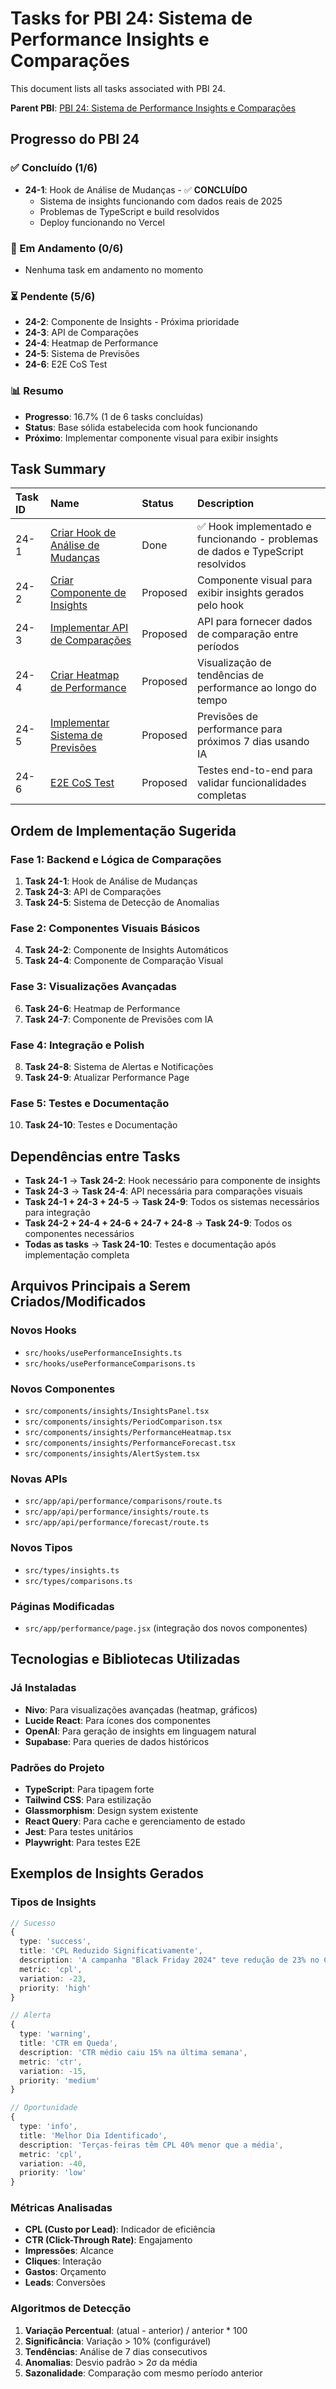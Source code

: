 # Tasks for PBI 24: Sistema de Performance Insights e Comparações

This document lists all tasks associated with PBI 24.

**Parent PBI**: [PBI 24: Sistema de Performance Insights e Comparações](./prd.md)

## Progresso do PBI 24

### ✅ Concluído (1/6)
- **24-1**: Hook de Análise de Mudanças - ✅ **CONCLUÍDO**
  - Sistema de insights funcionando com dados reais de 2025
  - Problemas de TypeScript e build resolvidos
  - Deploy funcionando no Vercel

### 🔄 Em Andamento (0/6)
- Nenhuma task em andamento no momento

### ⏳ Pendente (5/6)
- **24-2**: Componente de Insights - Próxima prioridade
- **24-3**: API de Comparações
- **24-4**: Heatmap de Performance  
- **24-5**: Sistema de Previsões
- **24-6**: E2E CoS Test

### 📊 Resumo
- **Progresso**: 16.7% (1 de 6 tasks concluídas)
- **Status**: Base sólida estabelecida com hook funcionando
- **Próximo**: Implementar componente visual para exibir insights

## Task Summary

| Task ID | Name | Status | Description |
| :------ | :--------------------------------------- | :------- | :--------------------------------- |
| 24-1 | [Criar Hook de Análise de Mudanças](./24-1.md) | Done | ✅ Hook implementado e funcionando - problemas de dados e TypeScript resolvidos |
| 24-2 | [Criar Componente de Insights](./24-2.md) | Proposed | Componente visual para exibir insights gerados pelo hook |
| 24-3 | [Implementar API de Comparações](./24-3.md) | Proposed | API para fornecer dados de comparação entre períodos |
| 24-4 | [Criar Heatmap de Performance](./24-4.md) | Proposed | Visualização de tendências de performance ao longo do tempo |
| 24-5 | [Implementar Sistema de Previsões](./24-5.md) | Proposed | Previsões de performance para próximos 7 dias usando IA |
| 24-6 | [E2E CoS Test](./24-6.md) | Proposed | Testes end-to-end para validar funcionalidades completas |

## Ordem de Implementação Sugerida

### Fase 1: Backend e Lógica de Comparações
1. **Task 24-1**: Hook de Análise de Mudanças
2. **Task 24-3**: API de Comparações
3. **Task 24-5**: Sistema de Detecção de Anomalias

### Fase 2: Componentes Visuais Básicos
4. **Task 24-2**: Componente de Insights Automáticos
5. **Task 24-4**: Componente de Comparação Visual

### Fase 3: Visualizações Avançadas
6. **Task 24-6**: Heatmap de Performance
7. **Task 24-7**: Componente de Previsões com IA

### Fase 4: Integração e Polish
8. **Task 24-8**: Sistema de Alertas e Notificações
9. **Task 24-9**: Atualizar Performance Page

### Fase 5: Testes e Documentação
10. **Task 24-10**: Testes e Documentação

## Dependências entre Tasks

- **Task 24-1** → **Task 24-2**: Hook necessário para componente de insights
- **Task 24-3** → **Task 24-4**: API necessária para comparações visuais
- **Task 24-1 + 24-3 + 24-5** → **Task 24-9**: Todos os sistemas necessários para integração
- **Task 24-2 + 24-4 + 24-6 + 24-7 + 24-8** → **Task 24-9**: Todos os componentes necessários
- **Todas as tasks** → **Task 24-10**: Testes e documentação após implementação completa

## Arquivos Principais a Serem Criados/Modificados

### Novos Hooks
- `src/hooks/usePerformanceInsights.ts`
- `src/hooks/usePerformanceComparisons.ts`

### Novos Componentes
- `src/components/insights/InsightsPanel.tsx`
- `src/components/insights/PeriodComparison.tsx`
- `src/components/insights/PerformanceHeatmap.tsx`
- `src/components/insights/PerformanceForecast.tsx`
- `src/components/insights/AlertSystem.tsx`

### Novas APIs
- `src/app/api/performance/comparisons/route.ts`
- `src/app/api/performance/insights/route.ts`
- `src/app/api/performance/forecast/route.ts`

### Novos Tipos
- `src/types/insights.ts`
- `src/types/comparisons.ts`

### Páginas Modificadas
- `src/app/performance/page.jsx` (integração dos novos componentes)

## Tecnologias e Bibliotecas Utilizadas

### Já Instaladas
- **Nivo**: Para visualizações avançadas (heatmap, gráficos)
- **Lucide React**: Para ícones dos componentes
- **OpenAI**: Para geração de insights em linguagem natural
- **Supabase**: Para queries de dados históricos

### Padrões do Projeto
- **TypeScript**: Para tipagem forte
- **Tailwind CSS**: Para estilização
- **Glassmorphism**: Design system existente
- **React Query**: Para cache e gerenciamento de estado
- **Jest**: Para testes unitários
- **Playwright**: Para testes E2E

## Exemplos de Insights Gerados

### Tipos de Insights
```typescript
// Sucesso
{
  type: 'success',
  title: 'CPL Reduzido Significativamente',
  description: 'A campanha "Black Friday 2024" teve redução de 23% no CPL ontem vs dia anterior',
  metric: 'cpl',
  variation: -23,
  priority: 'high'
}

// Alerta
{
  type: 'warning',
  title: 'CTR em Queda',
  description: 'CTR médio caiu 15% na última semana',
  metric: 'ctr',
  variation: -15,
  priority: 'medium'
}

// Oportunidade
{
  type: 'info',
  title: 'Melhor Dia Identificado',
  description: 'Terças-feiras têm CPL 40% menor que a média',
  metric: 'cpl',
  variation: -40,
  priority: 'low'
}
```

### Métricas Analisadas
- **CPL (Custo por Lead)**: Indicador de eficiência
- **CTR (Click-Through Rate)**: Engajamento
- **Impressões**: Alcance
- **Cliques**: Interação
- **Gastos**: Orçamento
- **Leads**: Conversões

### Algoritmos de Detecção
1. **Variação Percentual**: (atual - anterior) / anterior * 100
2. **Significância**: Variação > 10% (configurável)
3. **Tendências**: Análise de 7 dias consecutivos
4. **Anomalias**: Desvio padrão > 2σ da média
5. **Sazonalidade**: Comparação com mesmo período anterior 